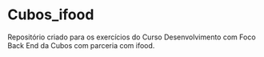 # Cubos_ifood
Repositório criado para os exercícios do Curso Desenvolvimento com Foco Back End da Cubos com parceria com ifood.
